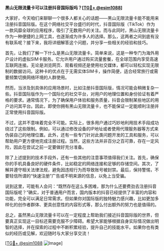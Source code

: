 **黑山无限流量卡可以注册抖音国际版吗？[[TG💪+ @esim1088](https://t.me/s/esim1088)]**

大家好，今天咱们来聊聊一个很多人都关心的话题——黑山无限流量卡能不能用来注册抖音国际版。在这个网络社交平台盛行的时代，抖音国际版（TikTok）作为一款风靡全球的应用程序，吸引了无数用户的关注。而与此同时，黑山无限流量卡作为一种便捷的上网工具，也逐渐成为许多人的选择。那么，这两者之间到底有没有联系呢？接下来，我将详细解答这个问题，并分享一些相关的经验和技巧。

首先，让我们了解一下什么是黑山无限流量卡。简单来说，这是一种专门为海外用户设计的虚拟SIM卡服务。它允许用户通过购买流量套餐，在全球范围内享受高速互联网连接。无论是浏览网页、观看视频还是使用社交媒体，都可以轻松实现无限制的数据访问。这种卡的优点在于无需实体SIM卡，操作简便，适合经常旅行或需要频繁切换网络环境的人群使用。

然而，当涉及到具体的应用场景时，比如注册抖音国际版，情况可能会稍微复杂一些。抖音国际版作为一个国际化的社交平台，对用户的地理位置和身份验证有着严格的要求。通常情况下，为了确保用户体验和服务质量，抖音会限制某些地区的用户访问其平台。因此，即使你拥有黑山无限流量卡，也不能保证一定能顺利注册并正常使用抖音国际版。

不过，这并不意味着完全不可能。实际上，很多用户通过巧妙地利用技术手段成功绕过了这些限制。例如，可以通过修改设备的IP地址或者使用代理服务器等方式来伪装自己的地理位置。此外，还有一些专门针对此类问题开发的工具和服务，可以帮助用户更方便地完成注册过程。当然，这些方法并非百分之百可靠，存在一定风险，因此在尝试之前一定要做好充分准备。

除了上述提到的技术手段外，还有一些其他的注意事项值得我们关注。首先，确保你的手机具备良好的硬件条件，比如稳定的网络连接和足够的存储空间。其次，了解并遵守相关法律法规，避免因违规行为而导致账号被封禁。最后，保持警惕，不要轻信所谓的“快速注册”广告或不明来源的信息，以免上当受骗。

说到这里，可能有人会问：“既然存在这么多困难，那为什么还要费劲去注册抖音国际版呢？”确实，对于普通用户而言，国内版本的抖音已经提供了丰富的内容和功能，完全可以满足日常需求。但如果你对国际版的独特魅力感兴趣，比如更加多样化的创作者群体、更具创意性的内容形式等，那么付出额外的努力也是值得的。

总之，虽然黑山无限流量卡可以在一定程度上帮助我们接近抖音国际版的世界，但要真正实现这一目标还需要克服不少障碍。希望大家能够根据自身实际情况做出明智的选择，并在探索的过程中不断积累经验，提升自己的技能水平。如果你也有类似的经历或见解，欢迎随时与大家分享交流！

[[TG💪+ @esim1088](https://t.me/s/esim1088) ![Image](https://i.postimg.cc/4NQfJmqS/Snipaste-2025-05-13-00-14-12.png)]